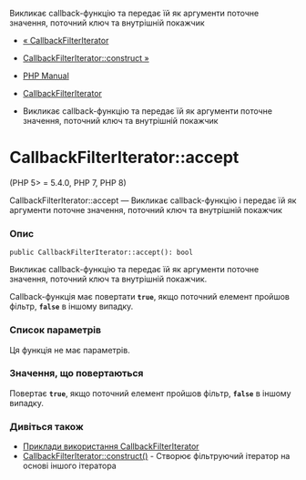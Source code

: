 Викликає callback-функцію та передає їй як аргументи поточне значення, поточний ключ та внутрішній покажчик

-   [« CallbackFilterIterator](class.callbackfilteriterator.md)
    
-   [CallbackFilterIterator::construct »](callbackfilteriterator.construct.md)
    
-   [PHP Manual](index.md)
    
-   [CallbackFilterIterator](class.callbackfilteriterator.md)
    
-   Викликає callback-функцію та передає їй як аргументи поточне значення, поточний ключ та внутрішній покажчик
    

# CallbackFilterIterator::accept

(PHP 5> = 5.4.0, PHP 7, PHP 8)

CallbackFilterIterator::accept — Викликає callback-функцію і передає їй як аргументи поточне значення, поточний ключ та внутрішній покажчик

### Опис

```methodsynopsis
public CallbackFilterIterator::accept(): bool
```

Викликає callback-функцію та передає їй як аргументи поточне значення, поточний ключ та внутрішній покажчик.

Callback-функція має повертати **`true`**, якщо поточний елемент пройшов фільтр, **`false`** в іншому випадку.

### Список параметрів

Ця функція не має параметрів.

### Значення, що повертаються

Повертає **`true`**, якщо поточний елемент пройшов фільтр, **`false`** в іншому випадку.

### Дивіться також

-   [Приклади використання CallbackFilterIterator](class.callbackfilteriterator.html#callbackfilteriterator.examples)
-   [CallbackFilterIterator::construct()](callbackfilteriterator.construct.md) - Створює фільтруючий ітератор на основі іншого ітератора